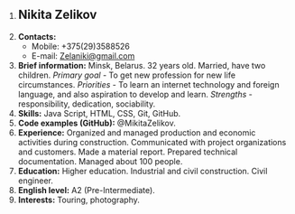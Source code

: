 1. ## **Nikita Zelikov**
1. **Contacts:**
   * Mobile: +375(29)3588526
   * E-mail: Zelaniki@gmail.com
1. **Brief information:** Minsk, Belarus. 32 years old. Married, have two children.
    *Primary goal* - To get new profession for new life circumstances. *Priorities* - To learn an internet technology and foreign language, and also aspiration to develop and learn. *Strengths* - responsibility, dedication, sociability.
1. **Skills:** Java Script, HTML, CSS, Git, GitHub.
1. **Сode examples (GitHub):** @MikitaZelikov.
1. **Experience:** Organized and managed production and economic activities during construction. 
    Communicated with project organizations and customers. Made a material report. Prepared technical documentation. Managed about 100 people.
1. **Education:** Higher education. Industrial and civil construction. Civil engineer.
1. **English level:** A2 (Pre-Intermediate).
1. **Interests:** Touring, photography.